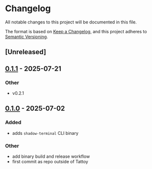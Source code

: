 # Changelog

All notable changes to this project will be documented in this file.

The format is based on [Keep a Changelog](https://keepachangelog.com/en/1.0.0/),
and this project adheres to [Semantic Versioning](https://semver.org/spec/v2.0.0.html).

## [Unreleased]

## [0.1.1](https://github.com/tattoy-org/shadow-terminal/compare/shadow-terminal-cli-v0.1.0...shadow-terminal-cli-v0.1.1) - 2025-07-21

### Other

- v0.2.1

## [0.1.0](https://github.com/tattoy-org/shadow-terminal/releases/tag/shadow-terminal-cli-v0.1.0) - 2025-07-02

### Added

- adds `shadow-terminal` CLI binary

### Other

- add binary build and release workflow
- first commit as repo outside of Tattoy
